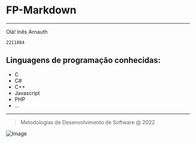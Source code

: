 # FP-Markdown
---
Olá! Inês Arnauth

```2211884```
## Linguagens de programação conhecidas:

- C
- C#
- C++
- Javascript
- PHP
- ...
---
> Metodologias de Desenvolvimento de Software @ 2022

![Image](https://www.ipleiria.pt/estg/wp-content/uploads/sites/19/2019/04/estg_h-01.png)
